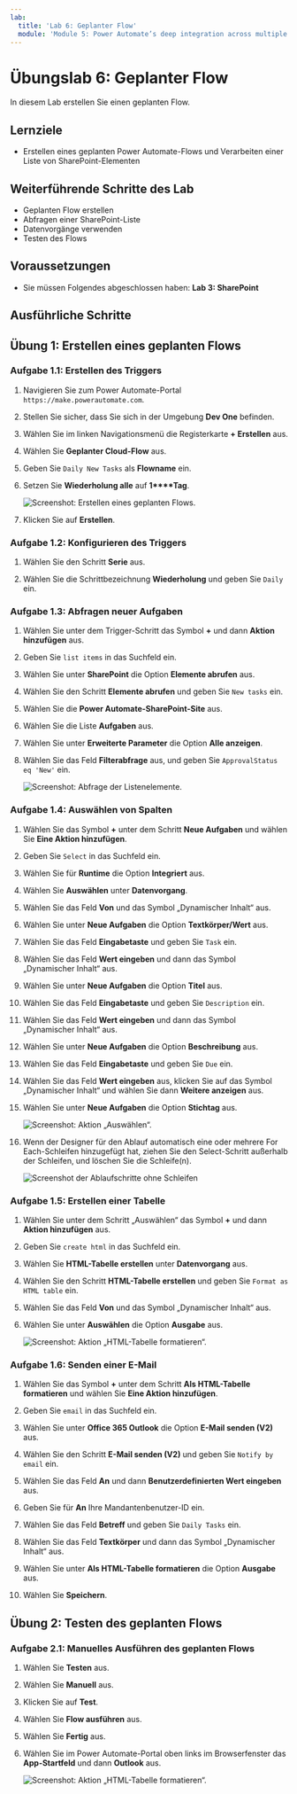 ```yaml
---
lab:
  title: 'Lab 6: Geplanter Flow'
  module: 'Module 5: Power Automate’s deep integration across multiple data sources'
---
```


# Übungslab 6: Geplanter Flow

In diesem Lab erstellen Sie einen geplanten Flow.

## Lernziele

- Erstellen eines geplanten Power Automate-Flows und Verarbeiten einer Liste von SharePoint-Elementen

## Weiterführende Schritte des Lab

- Geplanten Flow erstellen
- Abfragen einer SharePoint-Liste
- Datenvorgänge verwenden
- Testen des Flows
  
## Voraussetzungen

- Sie müssen Folgendes abgeschlossen haben: **Lab 3: SharePoint**

## Ausführliche Schritte

## Übung 1: Erstellen eines geplanten Flows

### Aufgabe 1.1: Erstellen des Triggers

1. Navigieren Sie zum Power Automate-Portal `https://make.powerautomate.com`.

1. Stellen Sie sicher, dass Sie sich in der Umgebung **Dev One** befinden.

1. Wählen Sie im linken Navigationsmenü die Registerkarte **+ Erstellen** aus.

1. Wählen Sie **Geplanter Cloud-Flow** aus.

1. Geben Sie `Daily New Tasks` als **Flowname** ein.

1. Setzen Sie **Wiederholung alle** auf **1****Tag**.

    ![Screenshot: Erstellen eines geplanten Flows.](../media/build-scheduled-flow.png)

1. Klicken Sie auf **Erstellen**.


### Aufgabe 1.2: Konfigurieren des Triggers

1. Wählen Sie den Schritt **Serie** aus.

1. Wählen Sie die Schrittbezeichnung **Wiederholung** und geben Sie `Daily` ein.


### Aufgabe 1.3: Abfragen neuer Aufgaben

1. Wählen Sie unter dem Trigger-Schritt das Symbol **+** und dann **Aktion hinzufügen** aus.

1. Geben Sie `list items` in das Suchfeld ein.

1. Wählen Sie unter **SharePoint** die Option **Elemente abrufen** aus.

1. Wählen Sie den Schritt **Elemente abrufen** und geben Sie `New tasks` ein.

1. Wählen Sie die **Power Automate-SharePoint-Site** aus.

1. Wählen Sie die Liste **Aufgaben** aus.

1. Wählen Sie unter **Erweiterte Parameter** die Option **Alle anzeigen**.

1. Wählen Sie das Feld **Filterabfrage** aus, und geben Sie `ApprovalStatus eq 'New'` ein.

    ![Screenshot: Abfrage der Listenelemente.](../media/list-items.png)


### Aufgabe 1.4: Auswählen von Spalten

1. Wählen Sie das Symbol **+** unter dem Schritt **Neue Aufgaben** und wählen Sie **Eine Aktion hinzufügen**.

1. Geben Sie `Select` in das Suchfeld ein.

1. Wählen Sie für **Runtime** die Option **Integriert** aus.

1. Wählen Sie **Auswählen** unter **Datenvorgang**.

1. Wählen Sie das Feld **Von** und das Symbol „Dynamischer Inhalt“ aus.

1. Wählen Sie unter **Neue Aufgaben** die Option **Textkörper/Wert** aus.

1. Wählen Sie das Feld **Eingabetaste** und geben Sie `Task` ein.

1. Wählen Sie das Feld **Wert eingeben** und dann das Symbol „Dynamischer Inhalt“ aus.

1. Wählen Sie unter **Neue Aufgaben** die Option **Titel** aus.

1. Wählen Sie das Feld **Eingabetaste** und geben Sie `Description` ein.

1. Wählen Sie das Feld **Wert eingeben** und dann das Symbol „Dynamischer Inhalt“ aus.

1. Wählen Sie unter **Neue Aufgaben** die Option **Beschreibung** aus.

1. Wählen Sie das Feld **Eingabetaste** und geben Sie `Due` ein.

1. Wählen Sie das Feld **Wert eingeben** aus, klicken Sie auf das Symbol „Dynamischer Inhalt“ und wählen Sie dann **Weitere anzeigen** aus.

1. Wählen Sie unter **Neue Aufgaben** die Option **Stichtag** aus.

    ![Screenshot: Aktion „Auswählen“.](../media/select-action.png)

1. Wenn der Designer für den Ablauf automatisch eine oder mehrere For Each-Schleifen hinzugefügt hat, ziehen Sie den Select-Schritt außerhalb der Schleifen, und löschen Sie die Schleife(n).

    ![Screenshot der Ablaufschritte ohne Schleifen](../media/flow-without-loops.png)


### Aufgabe 1.5: Erstellen einer Tabelle

1. Wählen Sie unter dem Schritt „Auswählen“ das Symbol **+** und dann **Aktion hinzufügen** aus.

1. Geben Sie `create html` in das Suchfeld ein.

1. Wählen Sie **HTML-Tabelle erstellen** unter **Datenvorgang** aus.

1. Wählen Sie den Schritt **HTML-Tabelle erstellen** und geben Sie `Format as HTML table` ein.

1. Wählen Sie das Feld **Von** und das Symbol „Dynamischer Inhalt“ aus.

1. Wählen Sie unter **Auswählen** die Option **Ausgabe** aus.

    ![Screenshot: Aktion „HTML-Tabelle formatieren“.](../media/format-html-action.png)


### Aufgabe 1.6: Senden einer E-Mail

1. Wählen Sie das Symbol **+** unter dem Schritt **Als HTML-Tabelle formatieren** und wählen Sie **Eine Aktion hinzufügen**.

1. Geben Sie `email` in das Suchfeld ein.

1. Wählen Sie unter **Office 365 Outlook** die Option **E-Mail senden (V2)** aus.

1. Wählen Sie den Schritt **E-Mail senden (V2)** und geben Sie `Notify by email` ein.

1. Wählen Sie das Feld **An** und dann **Benutzerdefinierten Wert eingeben** aus.

1. Geben Sie für **An** Ihre Mandantenbenutzer-ID ein.

1. Wählen Sie das Feld **Betreff** und geben Sie `Daily Tasks` ein.

1. Wählen Sie das Feld **Textkörper** und dann das Symbol „Dynamischer Inhalt“ aus.

1. Wählen Sie unter **Als HTML-Tabelle formatieren** die Option **Ausgabe** aus.

1. Wählen Sie **Speichern**.


## Übung 2: Testen des geplanten Flows

### Aufgabe 2.1: Manuelles Ausführen des geplanten Flows

1. Wählen Sie **Testen** aus.

1. Wählen Sie **Manuell** aus.

1. Klicken Sie auf **Test**.

1. Wählen Sie **Flow ausführen** aus.

1. Wählen Sie **Fertig** aus.

1. Wählen Sie im Power Automate-Portal oben links im Browserfenster das **App-Startfeld** und dann **Outlook** aus.

    ![Screenshot: Aktion „HTML-Tabelle formatieren“.](../media/daily-tasks-email.png)

